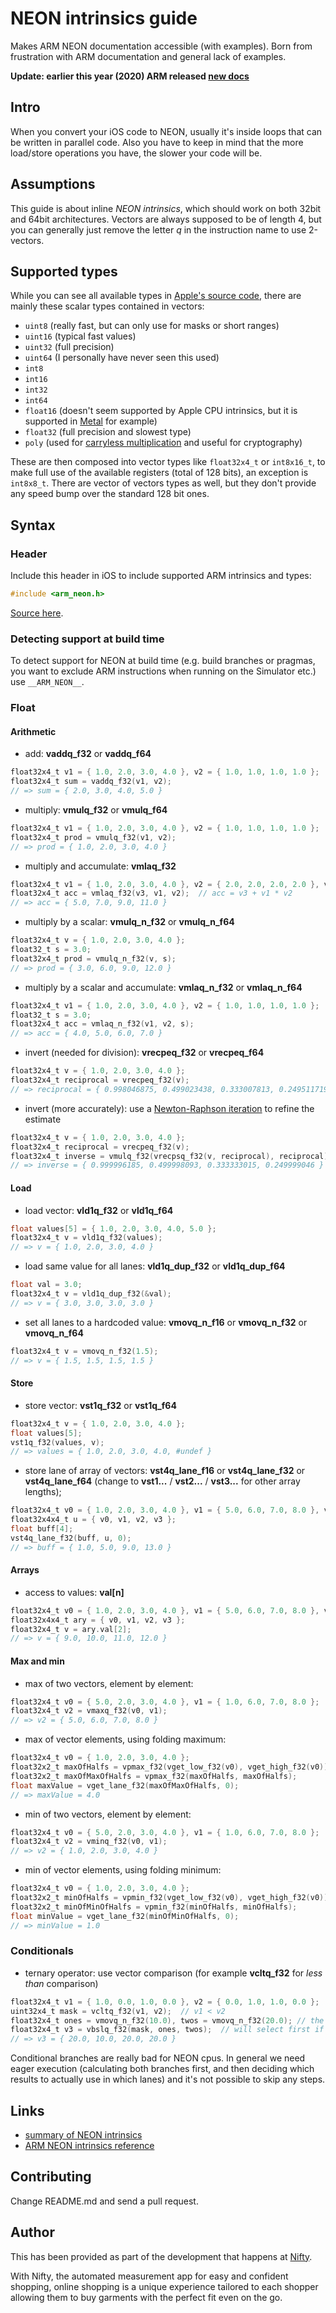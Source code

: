 # NEON intrinsics guide

Makes ARM NEON documentation accessible (with examples). Born from frustration with ARM documentation and general lack of examples.

**Update: earlier this year (2020) ARM released [new docs](https://developer.arm.com/architectures/instruction-sets/simd-isas/neon/neon-programmers-guide-for-armv8-a)**

## Intro

When you convert your iOS code to NEON, usually it's inside loops that can be written in parallel code. Also you have to keep in mind that the more load/store operations you have, the slower your code will be.

## Assumptions

This guide is about inline *NEON intrinsics*, which should work on both 32bit and 64bit architectures. Vectors are always supposed to be of length 4, but you can generally just remove the letter *q* in the instruction name to use 2-vectors.

## Supported types

While you can see all available types in [Apple's source code](https://opensource.apple.com/source/gcc/gcc-5659/gcc/config/arm/arm_neon.h.auto.html), there are mainly these scalar types contained in vectors:

- `uint8` (really fast, but can only use for masks or short ranges)
- `uint16` (typical fast values)
- `uint32` (full precision)
- `uint64` (I personally have never seen this used)
- `int8`
- `int16`
- `int32`
- `int64`
- `float16` (doesn't seem supported by Apple CPU intrinsics, but it is supported in [Metal](https://developer.apple.com/metal/Metal-Shading-Language-Specification.pdf) for example)
- `float32` (full precision and slowest type)
- `poly` (used for [carryless multiplication](https://en.wikipedia.org/wiki/CLMUL_instruction_set) and useful for cryptography)

These are then composed into vector types like `float32x4_t` or `int8x16_t`, to make full use of the available registers (total of 128 bits), an exception is `int8x8_t`. There are vector of vectors types as well, but they don't provide any speed bump over the standard 128 bit ones.

## Syntax

### Header

Include this header in iOS to include supported ARM intrinsics and types:

```c
#include <arm_neon.h>
```

[Source here](https://opensource.apple.com/source/gcc/gcc-5659/gcc/config/arm/arm_neon.h.auto.html).

### Detecting support at build time

To detect support for NEON at build time (e.g. build branches or pragmas, you want to exclude ARM instructions when running on the Simulator etc.) use `__ARM_NEON__`.

### Float

#### Arithmetic

- add: **vaddq_f32** or **vaddq_f64**
```c
float32x4_t v1 = { 1.0, 2.0, 3.0, 4.0 }, v2 = { 1.0, 1.0, 1.0, 1.0 };
float32x4_t sum = vaddq_f32(v1, v2);
// => sum = { 2.0, 3.0, 4.0, 5.0 }
```
- multiply: **vmulq_f32** or **vmulq_f64**
```c
float32x4_t v1 = { 1.0, 2.0, 3.0, 4.0 }, v2 = { 1.0, 1.0, 1.0, 1.0 };
float32x4_t prod = vmulq_f32(v1, v2);
// => prod = { 1.0, 2.0, 3.0, 4.0 }
```
- multiply and accumulate: **vmlaq_f32**
```c
float32x4_t v1 = { 1.0, 2.0, 3.0, 4.0 }, v2 = { 2.0, 2.0, 2.0, 2.0 }, v3 = { 3.0, 3.0, 3.0, 3.0 };
float32x4_t acc = vmlaq_f32(v3, v1, v2);  // acc = v3 + v1 * v2
// => acc = { 5.0, 7.0, 9.0, 11.0 }
```
- multiply by a scalar: **vmulq_n_f32** or **vmulq_n_f64**
```c
float32x4_t v = { 1.0, 2.0, 3.0, 4.0 };
float32_t s = 3.0;
float32x4_t prod = vmulq_n_f32(v, s);
// => prod = { 3.0, 6.0, 9.0, 12.0 }
```
- multiply by a scalar and accumulate: **vmlaq_n_f32** or **vmlaq_n_f64**
```c
float32x4_t v1 = { 1.0, 2.0, 3.0, 4.0 }, v2 = { 1.0, 1.0, 1.0, 1.0 };
float32_t s = 3.0;
float32x4_t acc = vmlaq_n_f32(v1, v2, s);
// => acc = { 4.0, 5.0, 6.0, 7.0 }
```
- invert (needed for division): **vrecpeq_f32** or **vrecpeq_f64**
```c
float32x4_t v = { 1.0, 2.0, 3.0, 4.0 };
float32x4_t reciprocal = vrecpeq_f32(v);
// => reciprocal = { 0.998046875, 0.499023438, 0.333007813, 0.249511719 }
```
- invert (more accurately): use a [Newton-Raphson iteration](http://en.wikipedia.org/wiki/Division_algorithm#Newton.E2.80.93Raphson_division) to refine the estimate
```c
float32x4_t v = { 1.0, 2.0, 3.0, 4.0 };
float32x4_t reciprocal = vrecpeq_f32(v);
float32x4_t inverse = vmulq_f32(vrecpsq_f32(v, reciprocal), reciprocal);
// => inverse = { 0.999996185, 0.499998093, 0.333333015, 0.249999046 }
```

#### Load

- load vector: **vld1q_f32** or **vld1q_f64**
```c
float values[5] = { 1.0, 2.0, 3.0, 4.0, 5.0 };
float32x4_t v = vld1q_f32(values);
// => v = { 1.0, 2.0, 3.0, 4.0 }
```
- load same value for all lanes: **vld1q_dup_f32** or **vld1q_dup_f64**
```c
float val = 3.0;
float32x4_t v = vld1q_dup_f32(&val);
// => v = { 3.0, 3.0, 3.0, 3.0 }
```

- set all lanes to a hardcoded value: **vmovq_n_f16** or **vmovq_n_f32** or **vmovq_n_f64**
```c
float32x4_t v = vmovq_n_f32(1.5);
// => v = { 1.5, 1.5, 1.5, 1.5 }
```
#### Store

- store vector: **vst1q_f32** or **vst1q_f64**
```c
float32x4_t v = { 1.0, 2.0, 3.0, 4.0 };
float values[5];
vst1q_f32(values, v);
// => values = { 1.0, 2.0, 3.0, 4.0, #undef }
```
- store lane of array of vectors: **vst4q_lane_f16** or **vst4q_lane_f32** or **vst4q_lane_f64** (change to **vst1...** / **vst2...** / **vst3...** for other array lengths);
```c
float32x4_t v0 = { 1.0, 2.0, 3.0, 4.0 }, v1 = { 5.0, 6.0, 7.0, 8.0 }, v2 = { 9.0, 10.0, 11.0, 12.0 }, v3 = { 13.0, 14.0, 15.0, 16.0 };
float32x4x4_t u = { v0, v1, v2, v3 };
float buff[4];
vst4q_lane_f32(buff, u, 0);
// => buff = { 1.0, 5.0, 9.0, 13.0 }
```

#### Arrays

- access to values: **val[n]**
```c
float32x4_t v0 = { 1.0, 2.0, 3.0, 4.0 }, v1 = { 5.0, 6.0, 7.0, 8.0 }, v2 = { 9.0, 10.0, 11.0, 12.0 }, v3 = { 13.0, 14.0, 15.0, 16.0 };
float32x4x4_t ary = { v0, v1, v2, v3 };
float32x4_t v = ary.val[2];
// => v = { 9.0, 10.0, 11.0, 12.0 }
```

#### Max and min

- max of two vectors, element by element:
```c
float32x4_t v0 = { 5.0, 2.0, 3.0, 4.0 }, v1 = { 1.0, 6.0, 7.0, 8.0 };
float32x4_t v2 = vmaxq_f32(v0, v1);
// => v2 = { 5.0, 6.0, 7.0, 8.0 }
```

- max of vector elements, using folding maximum:
```c
float32x4_t v0 = { 1.0, 2.0, 3.0, 4.0 };
float32x2_t maxOfHalfs = vpmax_f32(vget_low_f32(v0), vget_high_f32(v0));
float32x2_t maxOfMaxOfHalfs = vpmax_f32(maxOfHalfs, maxOfHalfs);
float maxValue = vget_lane_f32(maxOfMaxOfHalfs, 0);
// => maxValue = 4.0
```

- min of two vectors, element by element:
```c
float32x4_t v0 = { 5.0, 2.0, 3.0, 4.0 }, v1 = { 1.0, 6.0, 7.0, 8.0 };
float32x4_t v2 = vminq_f32(v0, v1);
// => v2 = { 1.0, 2.0, 3.0, 4.0 }
```

- min of vector elements, using folding minimum:
```c
float32x4_t v0 = { 1.0, 2.0, 3.0, 4.0 };
float32x2_t minOfHalfs = vpmin_f32(vget_low_f32(v0), vget_high_f32(v0));
float32x2_t minOfMinOfHalfs = vpmin_f32(minOfHalfs, minOfHalfs);
float minValue = vget_lane_f32(minOfMinOfHalfs, 0);
// => minValue = 1.0
```

### Conditionals

- ternary operator: use vector comparison (for example **vcltq_f32** for *less than* comparison)
```c
float32x4_t v1 = { 1.0, 0.0, 1.0, 0.0 }, v2 = { 0.0, 1.0, 1.0, 0.0 };
uint32x4_t mask = vcltq_f32(v1, v2);  // v1 < v2
float32x4_t ones = vmovq_n_f32(10.0), twos = vmovq_n_f32(20.0); // the conditional branches: if condition is true returns 10.0, else returns 20.0
float32x4_t v3 = vbslq_f32(mask, ones, twos);  // will select first if mask 0, second if mask 1
// => v3 = { 20.0, 10.0, 20.0, 20.0 }
```

Conditional branches are really bad for NEON cpus. In general we need eager execution (calculating both branches first, and then deciding which results to actually use in which lanes) and it's not possible to skip any steps.

## Links

- [summary of NEON intrinsics](http://infocenter.arm.com/help/index.jsp?topic=/com.arm.doc.dui0491h/CIHJBEFE.html)
- [ARM NEON intrinsics reference](http://infocenter.arm.com/help/topic/com.arm.doc.ihi0073a/IHI0073A_arm_neon_intrinsics_ref.pdf?resultof=%22%76%6d%6f%76%71%5f%6e%5f%66%33%32%22%20)

## Contributing

Change README.md and send a pull request.

## Author

This has been provided as part of the development that happens at [Nifty](http://www.thenifty.me).

With Nifty, the automated measurement app for easy and confident shopping, online shopping is a unique experience tailored to each shopper allowing them to buy garments with the perfect fit even on the go.
